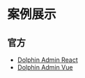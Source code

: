 # 案例展示

## 官方

- [Dolphin Admin React](https://dolphin-admin-react.bit-ocean.studio)
- [Dolphin Admin Vue](https://dolphin-admin-vue.bit-ocean.studio)
